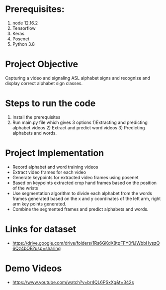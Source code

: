 # Prerequisites:
1. node 12.16.2
2. Tensorflow
3. Keras
4. Posenet
5. Python 3.8

# Project Objective
Capturing a video and signaling ASL alphabet signs and recognize and display correct alphabet sign classes.

# Steps to run the code
1. Install the prerequisites
2. Run main.py file which gives 3 options 1)Extracting and predicting alphabet videos 2) Extract and predict word videos 3) Predicting alphabets and words.

# Project Implementation
* Record alphabet and word training videos
* Extract video frames for each video 
* Generate keypoints for extracted video frames using posenet
* Based on keypoints extracted crop hand frames based on the position of the wrists
* Use segmentation algorithm to divide each alphabet from the words frames generated based on the x and y coordinates of the left arm, right arm key points generated.
* Combine the segmented frames and predict alphabets and words.

# Links for dataset
* https://drive.google.com/drive/folders/1Rs6GKdX8tpFFY0fjJWbbHyszQ6Qz4bOB?usp=sharing

# Demo Videos
* https://www.youtube.com/watch?v=br4QL6PSxXg&t=342s











